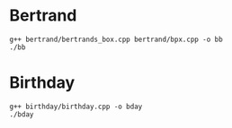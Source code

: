 # Bertrand
```
g++ bertrand/bertrands_box.cpp bertrand/bpx.cpp -o bb
./bb
```

# Birthday
```
g++ birthday/birthday.cpp -o bday
./bday
```